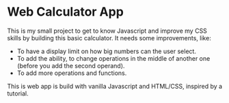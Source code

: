 # Web Calculator App
 This is my small project to get to know Javascript and improve my CSS skills by building this basic calculator.
 It needs some improvements, like:
 - To have a display limit on how big numbers can the user select.
 - To add the ability, to change operations in the middle of another one (before you add the second operand).
 - To add more operations and functions.

This is web app is build with vanilla Javascript and HTML/CSS, inspired by a tutorial.
